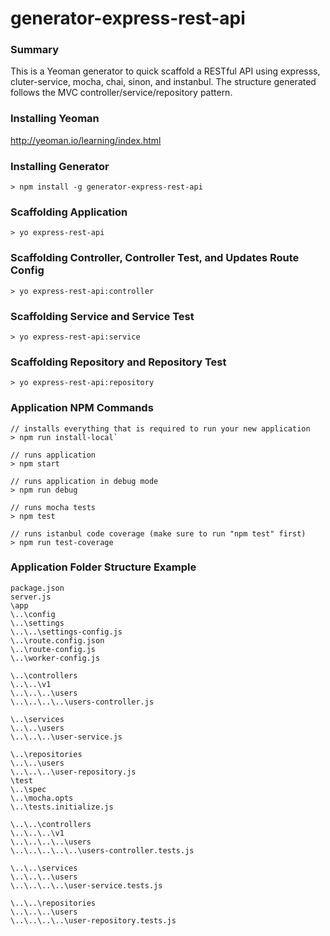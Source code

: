 generator-express-rest-api
==========================

### Summary
This is a Yeoman generator to quick scaffold a RESTful API using expresss, cluter-service, mocha, chai, sinon, and instanbul.  The structure generated follows the MVC controller/service/repository pattern.

### Installing Yeoman
http://yeoman.io/learning/index.html

### Installing Generator
`> npm install -g generator-express-rest-api`

### Scaffolding Application
`> yo express-rest-api`

### Scaffolding Controller, Controller Test, and Updates Route Config
`> yo express-rest-api:controller`

### Scaffolding Service and Service Test
`> yo express-rest-api:service`

### Scaffolding Repository and Repository Test
`> yo express-rest-api:repository`

### Application NPM Commands ###
```
// installs everything that is required to run your new application
> npm run install-local`
```
```
// runs application
> npm start
```
```
// runs application in debug mode
> npm run debug
```
```
// runs mocha tests
> npm test
```
```
// runs istanbul code coverage (make sure to run "npm test" first)
> npm run test-coverage
```

### Application Folder Structure Example
```
package.json
server.js
\app
\..\config
\..\settings
\..\..\settings-config.js
\..\route.config.json
\..\route-config.js
\..\worker-config.js

\..\controllers
\..\..\v1
\..\..\..\users
\..\..\..\..\users-controller.js

\..\services
\..\..\users
\..\..\..\user-service.js

\..\repositories
\..\..\users
\..\..\..\user-repository.js
\test
\..\spec
\..\mocha.opts
\..\tests.initialize.js

\..\..\controllers
\..\..\..\v1
\..\..\..\..\users
\..\..\..\..\..\users-controller.tests.js

\..\..\services
\..\..\..\users
\..\..\..\..\user-service.tests.js

\..\..\repositories
\..\..\..\users
\..\..\..\..\user-repository.tests.js
